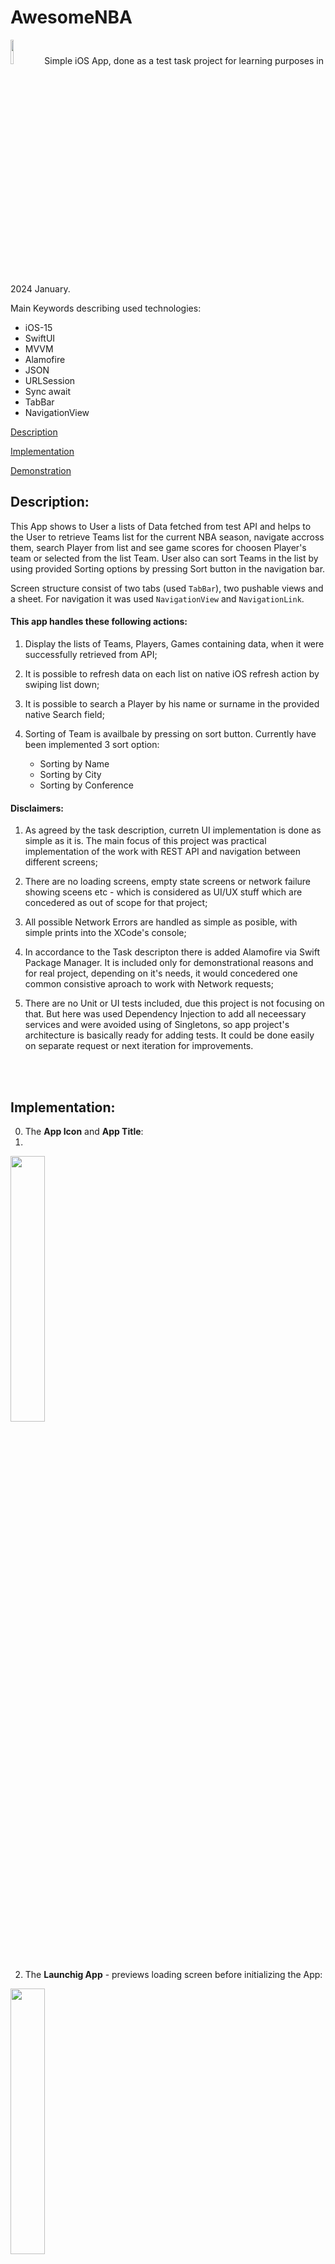 # AwesomeNBA
<img src="ScreenShots/logo.jpeg" width="10%"> 
Simple iOS App, done as a test task project for learning purposes in 2024 January.

<br>

Main Keywords describing used technologies:
 - iOS-15
 - SwiftUI
 - MVVM
 - Alamofire
 - JSON
 - URLSession
 - Sync await
 - TabBar
 - NavigationView

[Description](#description)

[Implementation](#implementation)

[Demonstration](#demonstration)

## Description:
This App shows to User a lists of Data fetched from test API and helps to the User to retrieve Teams list for the current NBA season, navigate accross them, search Player from list and see game scores for choosen Player's team or selected from the list Team. User also can sort Teams in the list by using provided Sorting options by pressing Sort button in the navigation bar.

Screen structure consist of two tabs (used `TabBar`), two pushable views and a sheet. For navigation it was used `NavigationView` and `NavigationLink`.

#### This app handles these following actions:

  1. Display the lists of Teams, Players, Games containing data, when it were successfully retrieved from API;

  2. It is possible to refresh data on each list on native iOS refresh action by swiping list down;

  3. It is possible to search a Player by his name or surname in the provided native Search field;

  5. Sorting of Team is availbale by pressing on sort button. Currently have been implemented 3 sort option:
       - Sorting by Name
       - Sorting by City
       - Sorting by Conference

#### Disclaimers:

  1. As agreed by the task description, curretn UI implementation is done as simple as it is. The main focus of this project was practical implementation of the work with REST API and navigation between different screens;
    
  2. There are no loading screens, empty state screens or network failure showing sceens etc - which is considered as UI/UX stuff which are concedered as out of scope for that project;

  3. All possible Network Errors are handled as simple as posible, with simple prints into the XCode's console;

  4. In accordance to the Task descripton there is added Alamofire via Swift Package Manager. It is included only for demonstrational reasons and for real project, depending on it's needs, it would concedered one common consistive aproach to work with Network requests;
   
  5. There are no Unit or UI tests included, due this project is not focusing on that. But here was used Dependency Injection to add all neceessary services and were avoided using of Singletons, so app project's architecture is basically ready for adding tests. It could be done easily on separate request or next iteration for improvements.
<br>
<br>
  
## Implementation: 

0. The __App Icon__ and __App Title__:
1. 
<img src="ScreenShots/00_AppIcon.png" width="33%"> 
<br>

2. The __Launchig App__ - previews loading screen before initializing the App:

<img src="ScreenShots/01_LaunchApp.gif" width="33%">  
<br>
<br>

The App currently consists of two Tabs and 4 Screens in total. Below are presented all of them:

2. The __Teams Screen__ shows available Teams:
  
<img src="ScreenShots/02_TeamsScreen.png" width="33%">  

List the data with Teams from current season. There few teams with missing City or Conference properties, but it does not destrub to sort and view all teams. API call logic conciders pagination, so all available teams from all existing pages will be retrivied and shown. Here is considered that it is agreement with Back End, that amount of pages will not be huge, so it is allowed to fetch all data per time.

<br>
<br>

3. The __Players Screen__ Shows all available Players:
  
<img src="ScreenShots/03_PlayersScreen.png" width="33%">   

Is implemented as a list with endless scroll.

<br>
<br>

4. The __Games Screen__ Shows all available Games for selected Team:
  
<img src="ScreenShots/04_GamesScreen.png" width="33%"> 

When in the Home page Tab, a User should be able to select a Team to view recent Games. User can get back from this screen using Back button. Is implemented as a list with endless scroll. Each row pushes to screen with selected Player's Team.
<br>
<br>

## Demonstration: 

1. The `Navigation` is implemented between tabs and next screens are available by choosing relevant row:

<img src="ScreenShots/05_Navigation.gif" width="33%">   
   
2. The `Sort` feature is implemented for sorting Teams:

<img src="ScreenShots/06_SortTeamsFeature.gif" width="33%">

3. The `Search` feature is implemented for selecting Players:

<img src="ScreenShots/07_SearchForPlayerFeature.gif" width="33%">

